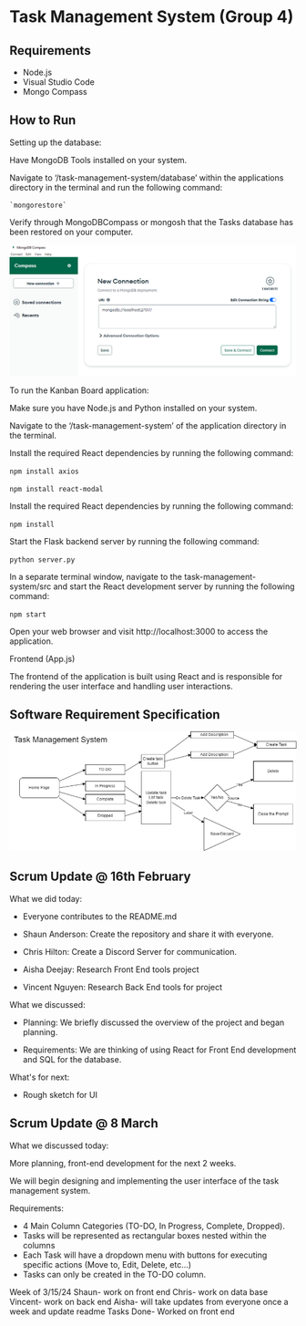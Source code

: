 # Task Management System (Group 4)

## Requirements
- Node.js
- Visual Studio Code
- Mongo Compass

## How to Run

[Video Demonstration Link]: https://youtu.be/1lJfDy_az8E

Setting up the database:

Have MongoDB Tools installed on your system.

Navigate to ‘/task-management-system/database’ within the applications directory in the terminal and run the following command:

	`mongorestore`

Verify through MongoDBCompass or mongosh that the Tasks database has been restored on your computer.


![SRS](mongodbcompass.png)

To run the Kanban Board application:

Make sure you have Node.js and Python installed on your system.

Navigate to the ‘/task-management-system’ of the application directory in the terminal.

Install the required React dependencies by running the following command:

`npm install axios`

`npm install react-modal`

Install the required React dependencies by running the following command:

`npm install`

Start the Flask backend server by running the following command:

`python server.py`

In a separate terminal window, navigate to the task-management-system/src and start the React development server by running the following command:

`npm start`

Open your web browser and visit http://localhost:3000 to access the application.

Frontend (App.js)

The frontend of the application is built using React and is responsible for rendering the user interface and handling user interactions.


## Software Requirement Specification
![SRS](TaskManagementSystemImage.png)

## Scrum Update @ 16th February

What we did today:

* Everyone contributes to the README.md

* Shaun Anderson: Create the repository and share it with everyone.

* Chris Hilton: Create a Discord Server for communication.

* Aisha Deejay: Research Front End tools project

* Vincent Nguyen: Research Back End tools for project

What we discussed:
* Planning: We briefly discussed the overview of the project and began planning.

* Requirements:
 We are thinking of using React for Front End development and SQL for the database.
 

What's for next:

* Rough sketch for UI

## Scrum Update @ 8 March

What we discussed today:

More planning, front-end development for the next 2 weeks.

We will begin designing and implementing the user interface of the task management system.

Requirements:
* 4 Main Column Categories (TO-DO, In Progress, Complete, Dropped).
* Tasks will be represented as rectangular boxes nested within the columns
* Each Task will have a dropdown menu with buttons for executing specific actions (Move to, Edit, Delete, etc...)
* Tasks can only be created in the TO-DO column.


Week of 3/15/24
Shaun- work on front end
Chris- work on data base
Vincent- work on back end
Aisha- will take updates from everyone once a week and update readme
Tasks Done- 
Worked on front end